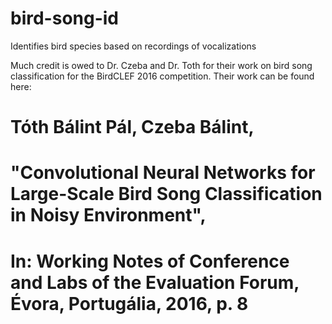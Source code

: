 # bird-song-id
Identifies bird species based on recordings of vocalizations

Much credit is owed to Dr. Czeba and Dr. Toth for their work on bird song classification for the BirdCLEF 2016 competition. Their work can be found here:

# Tóth Bálint Pál, Czeba Bálint,
# "Convolutional Neural Networks for Large-Scale Bird Song Classification in Noisy Environment", 
# In: Working Notes of Conference and Labs of the Evaluation Forum, Évora, Portugália, 2016, p. 8
